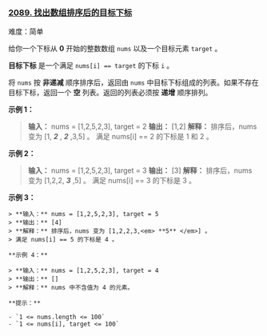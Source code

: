 ### [2089\. 找出数组排序后的目标下标](https://leetcode.cn/problems/find-target-indices-after-sorting-array/)

难度：简单

给你一个下标从 **0** 开始的整数数组 `nums` 以及一个目标元素 `target` 。

**目标下标** 是一个满足 `nums[i] == target` 的下标 `i` 。

将 `nums` 按 **非递减** 顺序排序后，返回由 `nums` 中目标下标组成的列表。如果不存在目标下标，返回一个 **空** 列表。返回的列表必须按 **递增** 顺序排列。

**示例 1：**

> **输入：** nums = [1,2,5,2,3], target = 2
> **输出：** [1,2]
> **解释：** 排序后，nums 变为 [1,<em> **2** </em>,<em> **2** </em>,3,5] 。
> 满足 nums[i] == 2 的下标是 1 和 2 。

**示例 2：**

> **输入：** nums = [1,2,5,2,3], target = 3
> **输出：** [3]
> **解释：** 排序后，nums 变为 [1,2,2,<em> **3** </em>,5] 。
> 满足 nums[i] == 3 的下标是 3 。

**示例 3：**

```
> **输入：** nums = [1,2,5,2,3], target = 5
> **输出：** [4]
> **解释：** 排序后，nums 变为 [1,2,2,3,<em> **5** </em>] 。
> 满足 nums[i] == 5 的下标是 4 。

**示例 4：**

> **输入：** nums = [1,2,5,2,3], target = 4
> **输出：** []
> **解释：** nums 中不含值为 4 的元素。

**提示：**

- `1 <= nums.length <= 100`
- `1 <= nums[i], target <= 100`

